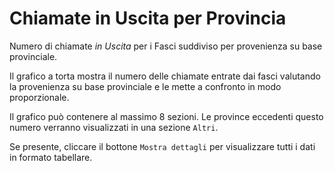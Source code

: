 # Chiamate in Uscita per Provincia

Numero di chiamate *in Uscita* per i Fasci suddiviso per provenienza
su base provinciale.

Il grafico a torta mostra il numero delle chiamate entrate dai fasci
 valutando la provenienza su base provinciale e le mette a confronto
in modo proporzionale.

Il grafico può contenere al massimo 8 sezioni. Le province eccedenti 
questo numero verranno visualizzati in una sezione `Altri`.

Se presente, cliccare il bottone `Mostra dettagli` per 
visualizzare tutti i dati in formato tabellare.
